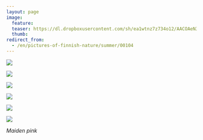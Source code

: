 ```yaml
---
layout: page
image:
  feature:
  teaser: https://dl.dropboxusercontent.com/sh/ea1wtnz7z734o12/AACOAeN3a-4D5F0bC4HUxTsIa/luontokuvat/kes%C3%A4/6/DS26416-245px.jpg
  thumb:
redirect_from:
  - /en/pictures-of-finnish-nature/summer/00104
---
```


[![](https://dl.dropboxusercontent.com/sh/ea1wtnz7z734o12/AAApDg9jrEIKTVtx6_KTW3uOa/luontokuvat/kes%C3%A4/6/DS26369-800px.jpg)](https://dl.dropboxusercontent.com/sh/ea1wtnz7z734o12/AACQl1PM0PT1BprLeaEWx4T6a/luontokuvat/kes%C3%A4/6/DS26369.jpg)

[![](https://dl.dropboxusercontent.com/sh/ea1wtnz7z734o12/AABc26gB8Oe4VWD6LVDUIdDea/luontokuvat/kes%C3%A4/6/DS26378-800px.jpg)](https://dl.dropboxusercontent.com/sh/ea1wtnz7z734o12/AABzndyA_V1bIYXeSb6DL-4Aa/luontokuvat/kes%C3%A4/6/DS26378.jpg)

[![](https://dl.dropboxusercontent.com/sh/ea1wtnz7z734o12/AADC53ftKLzaGY5FE__pWLc7a/luontokuvat/kes%C3%A4/6/DS26412-800px.jpg)](https://dl.dropboxusercontent.com/sh/ea1wtnz7z734o12/AAAO16ZwiJlaHum2pmluhklOa/luontokuvat/kes%C3%A4/6/DS26412.jpg)

[![](https://dl.dropboxusercontent.com/sh/ea1wtnz7z734o12/AADwlccC37YkSXSZ_oXVahcra/luontokuvat/kes%C3%A4/6/DS26416-800px.jpg)](https://dl.dropboxusercontent.com/sh/ea1wtnz7z734o12/AADXzOGjs6koLczcDp_ui7qza/luontokuvat/kes%C3%A4/6/DS26416.jpg)

[![](https://dl.dropboxusercontent.com/sh/ea1wtnz7z734o12/AAALa-pO4ZBYU8DfjzNlrYVNa/luontokuvat/kes%C3%A4/6/DS26582-800px.jpg)](https://dl.dropboxusercontent.com/sh/ea1wtnz7z734o12/AAAobAxSL5sm45LShzxpFrz3a/luontokuvat/kes%C3%A4/6/DS26582.jpg)

[![](https://dl.dropboxusercontent.com/sh/ea1wtnz7z734o12/AABwc4843edSx_aSglSNzLf0a/luontokuvat/kes%C3%A4/6/DS26364-800px.jpg)](https://dl.dropboxusercontent.com/sh/ea1wtnz7z734o12/AADMitz933Wkoa0d2JRZVgZaa/luontokuvat/kes%C3%A4/6/DS26364.jpg)

*Maiden pink*

